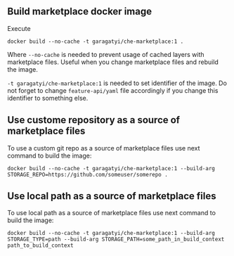## Build marketplace docker image

Execute 
```shell
docker build --no-cache -t garagatyi/che-marketplace:1 .
```
Where `--no-cache` is needed to prevent usage of cached layers with marketplace files.
Useful when you change marketplace files and rebuild the image.

`-t garagatyi/che-marketplace:1` is needed to set identifier of the image. Do not forget to change `feature-api/yaml` file accordingly if you change this identifier to something else.

## Use custome repository as a source of marketplace files

To use a custom git repo as a source of marketplace files use next command to build the image:
```shell
docker build --no-cache -t garagatyi/che-marketplace:1 --build-arg STORAGE_REPO=https://github.com/someuser/somerepo .
```

## Use local path as a source of marketplace files

To use local path as a source of marketplace files use next command to build the image:
```shell
docker build --no-cache -t garagatyi/che-marketplace:1 --build-arg STORAGE_TYPE=path --build-arg STORAGE_PATH=some_path_in_build_context path_to_build_context
```
